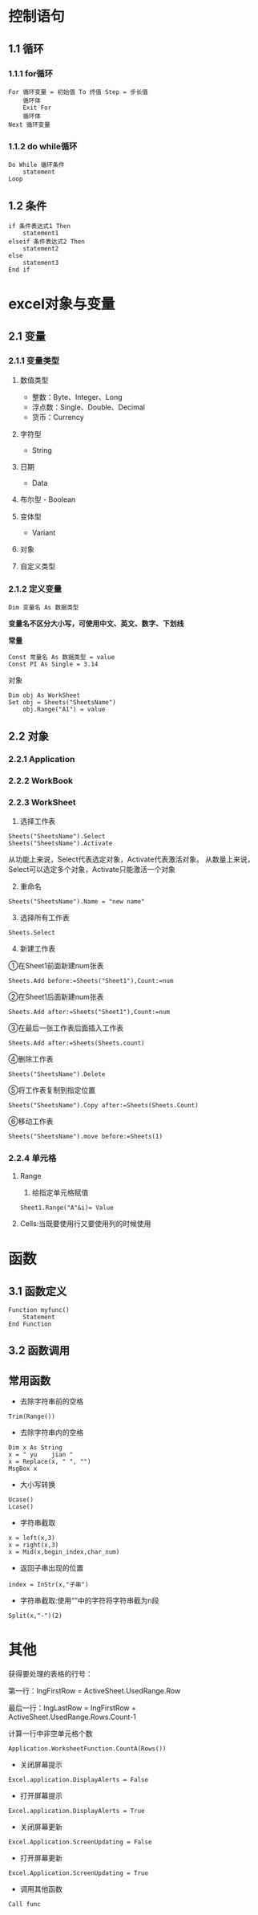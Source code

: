# 控制语句

## 1.1 循环

### 1.1.1 for循环

~~~visual basic
For 循环变量 = 初始值 To 终值 Step = 步长值
	循环体
	Exit For
	循环体
Next 循环变量
~~~



### 1.1.2 do while循环

~~~
Do While 循环条件
	statement
Loop
~~~



## 1.2 条件

~~~
if 条件表达式1 Then
	statement1
elseif 条件表达式2 Then
	statement2
else
	statement3
End if
~~~



# excel对象与变量

## 2.1 变量

### 2.1.1 变量类型

1. 数值类型

	- 整数：Byte、Integer、Long
	- 浮点数：Single、Double、Decimal
	- 货币：Currency

2. 字符型
	- String
3. 日期
	- Data
4. 布尔型
		- Boolean
5. 变体型
	- Variant
6. 对象
7. 自定义类型

### 2.1.2 定义变量

~~~visual basic
Dim 变量名 As 数据类型
~~~

**变量名不区分大小写，可使用中文、英文、数字、下划线**

**常量**

~~~visual basic
Const 常量名 As 数据类型 = value
Const PI As Single = 3.14
~~~

对象

~~~visual basic
Dim obj As WorkSheet
Set obj = Sheets("SheetsName")
    obj.Range("A1") = value
~~~



## 2.2 对象

### 2.2.1 Application

### 2.2.2 WorkBook

### 2.2.3 WorkSheet

1. 选择工作表

~~~visual basic
Sheets("SheetsName").Select
Sheets("SheetsName").Activate
~~~

从功能上来说，Select代表选定对象，Activate代表激活对象。
从数量上来说，Select可以选定多个对象，Activate只能激活一个对象

2. 重命名

~~~visual basic
Sheets("SheetsName").Name = "new name"
~~~

3. 选择所有工作表

~~~visual basic
Sheets.Select
~~~

4. 新建工作表

①在Sheet1前面新建num张表

~~~visual basic
Sheets.Add before:=Sheets("Sheet1"),Count:=num
~~~

②在Sheet1后面新建num张表

~~~visual basic
Sheets.Add after:=Sheets("Sheet1"),Count:=num
~~~

③在最后一张工作表后面插入工作表

~~~visual basic
Sheets.Add after:=Sheets(Sheets.count)
~~~

④删除工作表

~~~visual basic
Sheets("SheetsName").Delete
~~~

⑤将工作表复制到指定位置

~~~visual basic
Sheets("SheetsName").Copy after:=Sheets(Sheets.Count)
~~~

⑥移动工作表

~~~visual basic
Sheets("SheetsName").move before:=Sheets(1)
~~~



### 2.2.4 单元格

1. Range

	1. 给指定单元格赋值

	~~~visual basic
	Sheet1.Range("A"&i)= Value
	~~~

	

1. Cells:当既要使用行又要使用列的时候使用

# 函数

## 3.1 函数定义

~~~visual basic
Function myfunc()
    Statement
End Function
~~~

## 3.2 函数调用

## 常用函数

- 去除字符串前的空格

~~~visual basic
Trim(Range())
~~~

- 去除字符串内的空格

~~~visual basic
Dim x As String
x = " yu    jian "
x = Replace(x, " ", "")
MsgBox x
~~~

- 大小写转换

~~~visual basic
Ucase()
Lcase()
~~~

- 字符串截取

~~~visual basic
x = left(x,3)
x = right(x,3)
x = Mid(x,begin_index,char_num)
~~~

- 返回子串出现的位置

~~~visual basic
index = InStr(x,"子串")
~~~

- 字符串截取:使用“”中的字符将字符串截为n段

~~~visual basic
Split(x,"-")(2)
~~~



# 其他

获得要处理的表格的行号：

第一行：IngFirstRow = ActiveSheet.UsedRange.Row

最后一行：IngLastRow = IngFirstRow + ActiveSheet.UsedRange.Rows.Count-1

计算一行中非空单元格个数

~~~visual basic
Application.WorksheetFunction.CountA(Rows())
~~~

- 关闭屏幕提示

~~~visual basic
Excel.application.DisplayAlerts = False
~~~

- 打开屏幕提示

~~~visual basic
Excel.application.DisplayAlerts = True
~~~

- 关闭屏幕更新

~~~visual basic
Excel.Application.ScreenUpdating = False
~~~

- 打开屏幕更新

~~~visual basic
Excel.Application.ScreenUpdating = True
~~~

- 调用其他函数

~~~visual basic
Call func
~~~

